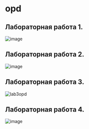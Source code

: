 # opd

## Лабораторная работа 1.
![image](https://github.com/user-attachments/assets/401f11df-f794-4a52-9a38-7c022fa618dd)

## Лабораторная работа 2.
![image](https://github.com/user-attachments/assets/253125c9-1e5a-4b0f-99c8-7d680d91564e)

## Лабораторная работа 3.
![lab3opd](https://github.com/user-attachments/assets/0a118f33-15fa-4907-892e-1ebd77723383)

## Лабораторная работа 4.
![image](https://github.com/user-attachments/assets/8fa93c6f-843e-44a7-88ce-dad010fb3ddb)


